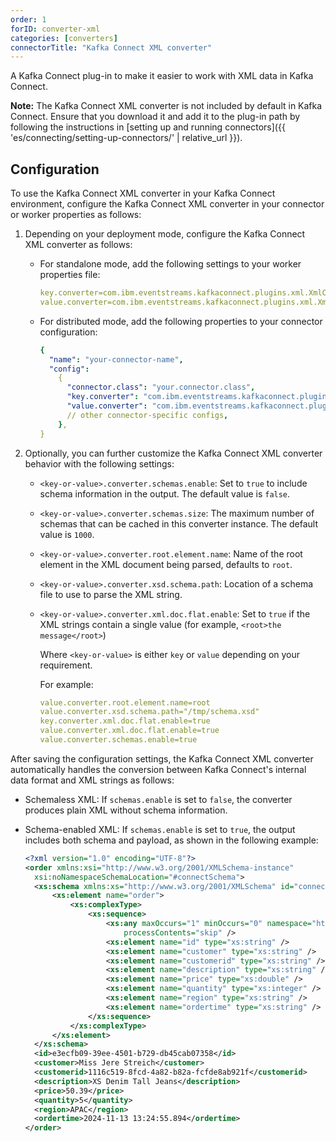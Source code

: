 ```yaml
---
order: 1
forID: converter-xml
categories: [converters]
connectorTitle: "Kafka Connect XML converter"
---
```


A Kafka Connect plug-in to make it easier to work with XML data in Kafka Connect.

**Note:** The Kafka Connect XML converter is not included by default in Kafka Connect. Ensure that you download it and add it to the plug-in path by following the instructions in [setting up and running connectors]({{ 'es/connecting/setting-up-connectors/' | relative_url }}).

## Configuration

To use the Kafka Connect XML converter in your Kafka Connect environment, configure the Kafka Connect XML converter in your connector or worker properties as follows:

1. Depending on your deployment mode, configure the Kafka Connect XML converter as follows:

   - For standalone mode, add the following settings to your worker properties file:

     ```yaml
     key.converter=com.ibm.eventstreams.kafkaconnect.plugins.xml.XmlConverter
     value.converter=com.ibm.eventstreams.kafkaconnect.plugins.xml.XmlConverter
     ```

   - For distributed mode, add the following properties to your connector configuration:

     ```yaml
     {
       "name": "your-connector-name",
       "config":
         {
           "connector.class": "your.connector.class",
           "key.converter": "com.ibm.eventstreams.kafkaconnect.plugins.xml.XmlConverter",
           "value.converter": "com.ibm.eventstreams.kafkaconnect.plugins.xml.XmlConverter",
           // other connector-specific configs,
         },
     }
     ```

1. Optionally, you can further customize the Kafka Connect XML converter behavior with the following settings:

   - `<key-or-value>.converter.schemas.enable`: Set to `true` to include schema information in the output. The default value is `false`.
   - `<key-or-value>.converter.schemas.size`: The maximum number of schemas that can be cached in this converter instance. The default value is `1000`.
   - `<key-or-value>.converter.root.element.name`: Name of the root element in the XML document being parsed, defaults to `root`.
   - `<key-or-value>.converter.xsd.schema.path`: Location of a schema file to use to parse the XML string.
   - `<key-or-value>.converter.xml.doc.flat.enable`: Set to `true` if the XML strings contain a single value (for example, `<root>the message</root>`)

     Where `<key-or-value>` is either `key` or `value` depending on your requirement.

     For example:

     ```yaml
     value.converter.root.element.name=root
     value.converter.xsd.schema.path="/tmp/schema.xsd"
     key.converter.xml.doc.flat.enable=true
     value.converter.xml.doc.flat.enable=true
     value.converter.schemas.enable=true
     ```

After saving the configuration settings, the Kafka Connect XML converter automatically handles the conversion between Kafka Connect's internal data format and XML strings as follows:

- Schemaless XML: If `schemas.enable` is set to `false`, the converter produces plain XML without schema information.
- Schema-enabled XML: If `schemas.enable` is set to `true`, the output includes both schema and payload, as shown in the following example:

  ```xml
  <?xml version="1.0" encoding="UTF-8"?>
  <order xmlns:xsi="http://www.w3.org/2001/XMLSchema-instance"
    xsi:noNamespaceSchemaLocation="#connectSchema">
    <xs:schema xmlns:xs="http://www.w3.org/2001/XMLSchema" id="connectSchema">
        <xs:element name="order">
            <xs:complexType>
                <xs:sequence>
                    <xs:any maxOccurs="1" minOccurs="0" namespace="http://www.w3.org/2001/XMLSchema"
                        processContents="skip" />
                    <xs:element name="id" type="xs:string" />
                    <xs:element name="customer" type="xs:string" />
                    <xs:element name="customerid" type="xs:string" />
                    <xs:element name="description" type="xs:string" />
                    <xs:element name="price" type="xs:double" />
                    <xs:element name="quantity" type="xs:integer" />
                    <xs:element name="region" type="xs:string" />
                    <xs:element name="ordertime" type="xs:string" />
                </xs:sequence>
            </xs:complexType>
        </xs:element>
    </xs:schema>
    <id>e3ecfb09-39ee-4501-b729-db45cab07358</id>
    <customer>Miss Jere Streich</customer>
    <customerid>1116c519-8fcd-4a82-b82a-fcfde8ab921f</customerid>
    <description>XS Denim Tall Jeans</description>
    <price>50.39</price>
    <quantity>5</quantity>
    <region>APAC</region>
    <ordertime>2024-11-13 13:24:55.894</ordertime>
  </order>
  ```

